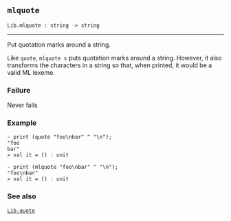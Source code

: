 ## `mlquote`

``` hol4
Lib.mlquote : string -> string
```

------------------------------------------------------------------------

Put quotation marks around a string.

Like `quote`, `mlquote s` puts quotation marks around a string. However,
it also transforms the characters in a string so that, when printed, it
would be a valid ML lexeme.

### Failure

Never fails

### Example

``` hol4
- print (quote "foo\nbar" ^ "\n");
"foo
bar"
> val it = () : unit

- print (mlquote "foo\nbar" ^ "\n");
"foo\nbar"
> val it = () : unit
```

### See also

[`Lib.quote`](#Lib.quote)
